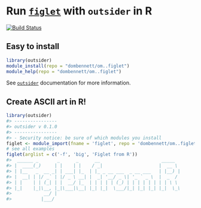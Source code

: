 
<!-- README.md is generated from README.Rmd. Please edit that file -->
<!-- devtools::rmarkdown::render("README.Rmd") -->
<!-- Rscript -e "library(knitr); knit('README.Rmd')" -->
Run [`figlet`](http://www.figlet.org/) with `outsider` in R
===========================================================

[![Build Status](https://travis-ci.org/dombennett/om..figlet.svg?branch=master)](https://travis-ci.org/dombennett/om..figlet)

Easy to install
---------------

``` r
library(outsider)
module_install(repo = "dombennett/om..figlet")
module_help(repo = "dombennett/om..figlet")
```

See [`outsider`](https://github.com/AntonelliLab/outsider) documentation for more information.

Create ASCII art in R!
----------------------

``` r
library(outsider)
#> ----------------
#> outsider v 0.1.0
#> ----------------
#> - Security notice: be sure of which modules you install
figlet <- module_import(fname = 'figlet', repo = 'dombennett/om..figlet')
# see all examples
figlet(arglist = c('-f', 'big', 'Figlet from R'))
#>  ______ _       _      _      __                       _____  
#> |  ____(_)     | |    | |    / _|                     |  __ \ 
#> | |__   _  __ _| | ___| |_  | |_ _ __ ___  _ __ ___   | |__) |
#> |  __| | |/ _` | |/ _ \ __| |  _| '__/ _ \| '_ ` _ \  |  _  / 
#> | |    | | (_| | |  __/ |_  | | | | | (_) | | | | | | | | \ \ 
#> |_|    |_|\__, |_|\___|\__| |_| |_|  \___/|_| |_| |_| |_|  \_\
#>            __/ |                                              
#>           |___/
```
